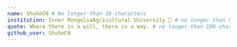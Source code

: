 ```yaml
---
name: ShuheCN # No longer than 28 characters
institution: Inner MongoliaAgricultural University 🚩 # no longer than 58 characters
quote: Where there is a will, there is a way. # no longer than 100 characters, avoid using quotes(") to guarantee the format remains the same.
github_user: ShuheCN
---
```

